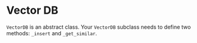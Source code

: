 # Vector DB

`VectorDB` is an abstract class. Your `VectorDB` subclass needs to define two methods: `_insert` and `_get_similar`.

<!-- In the `_insert` method, you need to tokenize the input text into a list of tokens. The tokens can be of any type.

To use your subclass, call the class instance like a function with the input text as the argument. -->

